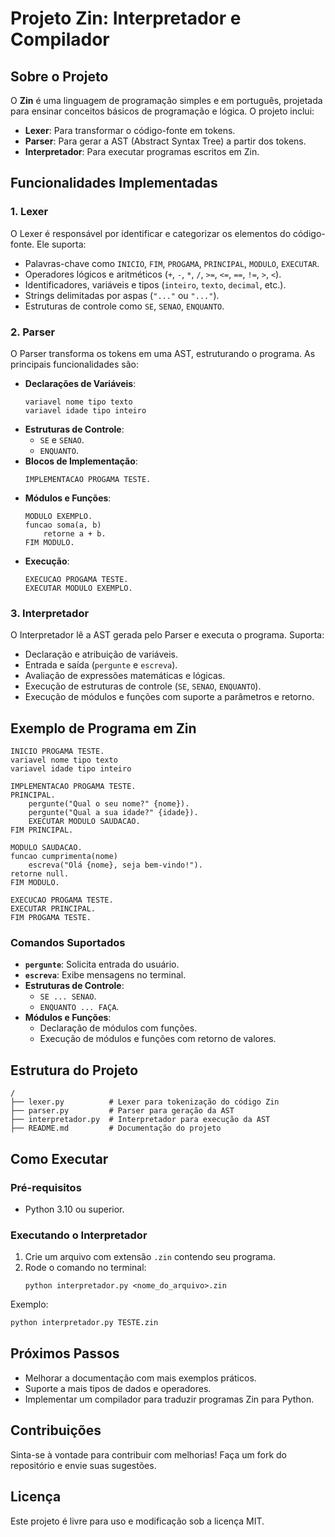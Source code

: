 # Projeto Zin: Interpretador e Compilador

## Sobre o Projeto
O **Zin** é uma linguagem de programação simples e em português, projetada para ensinar conceitos básicos de programação e lógica. O projeto inclui:

- **Lexer**: Para transformar o código-fonte em tokens.
- **Parser**: Para gerar a AST (Abstract Syntax Tree) a partir dos tokens.
- **Interpretador**: Para executar programas escritos em Zin.

## Funcionalidades Implementadas
### 1. Lexer
O Lexer é responsável por identificar e categorizar os elementos do código-fonte. Ele suporta:
- Palavras-chave como `INICIO`, `FIM`, `PROGAMA`, `PRINCIPAL`, `MODULO`, `EXECUTAR`.
- Operadores lógicos e aritméticos (`+`, `-`, `*`, `/`, `>=`, `<=`, `==`, `!=`, `>`, `<`).
- Identificadores, variáveis e tipos (`inteiro`, `texto`, `decimal`, etc.).
- Strings delimitadas por aspas (`"..."` ou `"..."`).
- Estruturas de controle como `SE`, `SENAO`, `ENQUANTO`.

### 2. Parser
O Parser transforma os tokens em uma AST, estruturando o programa. As principais funcionalidades são:

- **Declarações de Variáveis**:
  ```
  variavel nome tipo texto
  variavel idade tipo inteiro
  ```
- **Estruturas de Controle**:
  - `SE` e `SENAO`.
  - `ENQUANTO`.
- **Blocos de Implementação**:
  ```
  IMPLEMENTACAO PROGAMA TESTE.
  ```
- **Módulos e Funções**:
  ```
  MODULO EXEMPLO.
  funcao soma(a, b)
      retorne a + b.
  FIM MODULO.
  ```
- **Execução**:
  ```
  EXECUCAO PROGAMA TESTE.
  EXECUTAR MODULO EXEMPLO.
  ```

### 3. Interpretador
O Interpretador lê a AST gerada pelo Parser e executa o programa. Suporta:
- Declaração e atribuição de variáveis.
- Entrada e saída (`pergunte` e `escreva`).
- Avaliação de expressões matemáticas e lógicas.
- Execução de estruturas de controle (`SE`, `SENAO`, `ENQUANTO`).
- Execução de módulos e funções com suporte a parâmetros e retorno.

## Exemplo de Programa em Zin
```zin
INICIO PROGAMA TESTE.
variavel nome tipo texto
variavel idade tipo inteiro

IMPLEMENTACAO PROGAMA TESTE.
PRINCIPAL.
    pergunte("Qual o seu nome?" {nome}).
    pergunte("Qual a sua idade?" {idade}).
    EXECUTAR MODULO SAUDACAO.
FIM PRINCIPAL.

MODULO SAUDACAO.
funcao cumprimenta(nome)
    escreva("Olá {nome}, seja bem-vindo!").
retorne null.
FIM MODULO.

EXECUCAO PROGAMA TESTE.
EXECUTAR PRINCIPAL.
FIM PROGAMA TESTE.
```

### Comandos Suportados
- **`pergunte`**: Solicita entrada do usuário.
- **`escreva`**: Exibe mensagens no terminal.
- **Estruturas de Controle**:
  - `SE ... SENAO`.
  - `ENQUANTO ... FAÇA`.
- **Módulos e Funções**:
  - Declaração de módulos com funções.
  - Execução de módulos e funções com retorno de valores.

## Estrutura do Projeto

```
/
├── lexer.py          # Lexer para tokenização do código Zin
├── parser.py         # Parser para geração da AST
├── interpretador.py  # Interpretador para execução da AST
├── README.md         # Documentação do projeto
```

## Como Executar

### Pré-requisitos
- Python 3.10 ou superior.

### Executando o Interpretador
1. Crie um arquivo com extensão `.zin` contendo seu programa.
2. Rode o comando no terminal:
   ```
   python interpretador.py <nome_do_arquivo>.zin
   ```

Exemplo:
```bash
python interpretador.py TESTE.zin
```

## Próximos Passos
- Melhorar a documentação com mais exemplos práticos.
- Suporte a mais tipos de dados e operadores.
- Implementar um compilador para traduzir programas Zin para Python.

## Contribuições
Sinta-se à vontade para contribuir com melhorias! Faça um fork do repositório e envie suas sugestões.

## Licença
Este projeto é livre para uso e modificação sob a licença MIT.
